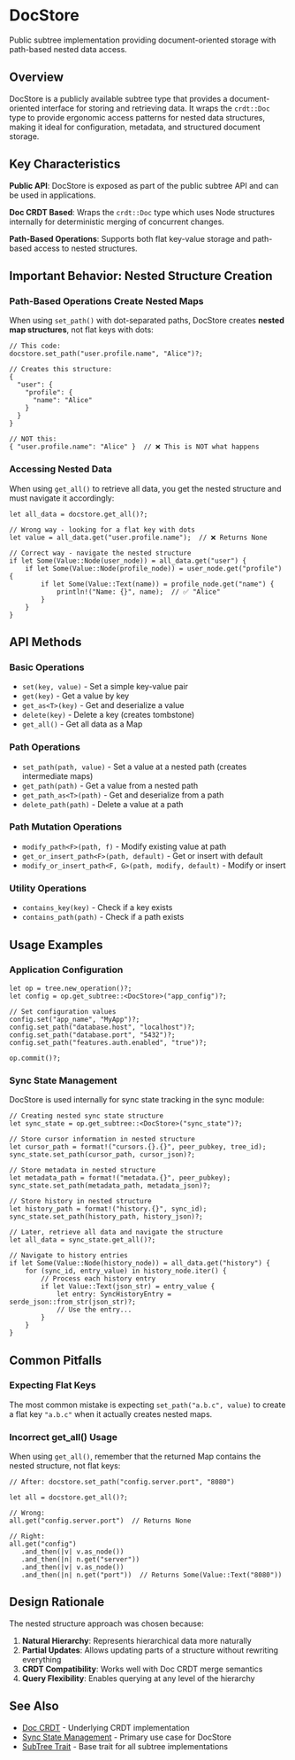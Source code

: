 # DocStore

Public subtree implementation providing document-oriented storage with path-based nested data access.

## Overview

DocStore is a publicly available subtree type that provides a document-oriented interface for storing and retrieving data. It wraps the `crdt::Doc` type to provide ergonomic access patterns for nested data structures, making it ideal for configuration, metadata, and structured document storage.

## Key Characteristics

**Public API**: DocStore is exposed as part of the public subtree API and can be used in applications.

**Doc CRDT Based**: Wraps the `crdt::Doc` type which uses Node structures internally for deterministic merging of concurrent changes.

**Path-Based Operations**: Supports both flat key-value storage and path-based access to nested structures.

## Important Behavior: Nested Structure Creation

### Path-Based Operations Create Nested Maps

When using `set_path()` with dot-separated paths, DocStore creates **nested map structures**, not flat keys with dots:

```rust,ignore
// This code:
docstore.set_path("user.profile.name", "Alice")?;

// Creates this structure:
{
  "user": {
    "profile": {
      "name": "Alice"
    }
  }
}

// NOT this:
{ "user.profile.name": "Alice" }  // ❌ This is NOT what happens
```

### Accessing Nested Data

When using `get_all()` to retrieve all data, you get the nested structure and must navigate it accordingly:

```rust,ignore
let all_data = docstore.get_all()?;

// Wrong way - looking for a flat key with dots
let value = all_data.get("user.profile.name");  // ❌ Returns None

// Correct way - navigate the nested structure
if let Some(Value::Node(user_node)) = all_data.get("user") {
    if let Some(Value::Node(profile_node)) = user_node.get("profile") {
        if let Some(Value::Text(name)) = profile_node.get("name") {
            println!("Name: {}", name);  // ✅ "Alice"
        }
    }
}
```

## API Methods

### Basic Operations

- `set(key, value)` - Set a simple key-value pair
- `get(key)` - Get a value by key
- `get_as<T>(key)` - Get and deserialize a value
- `delete(key)` - Delete a key (creates tombstone)
- `get_all()` - Get all data as a Map

### Path Operations

- `set_path(path, value)` - Set a value at a nested path (creates intermediate maps)
- `get_path(path)` - Get a value from a nested path
- `get_path_as<T>(path)` - Get and deserialize from a path
- `delete_path(path)` - Delete a value at a path

### Path Mutation Operations

- `modify_path<F>(path, f)` - Modify existing value at path
- `get_or_insert_path<F>(path, default)` - Get or insert with default
- `modify_or_insert_path<F, G>(path, modify, default)` - Modify or insert

### Utility Operations

- `contains_key(key)` - Check if a key exists
- `contains_path(path)` - Check if a path exists

## Usage Examples

### Application Configuration

```rust,ignore
let op = tree.new_operation()?;
let config = op.get_subtree::<DocStore>("app_config")?;

// Set configuration values
config.set("app_name", "MyApp")?;
config.set_path("database.host", "localhost")?;
config.set_path("database.port", "5432")?;
config.set_path("features.auth.enabled", "true")?;

op.commit()?;
```

### Sync State Management

DocStore is used internally for sync state tracking in the sync module:

```rust,ignore
// Creating nested sync state structure
let sync_state = op.get_subtree::<DocStore>("sync_state")?;

// Store cursor information in nested structure
let cursor_path = format!("cursors.{}.{}", peer_pubkey, tree_id);
sync_state.set_path(cursor_path, cursor_json)?;

// Store metadata in nested structure
let metadata_path = format!("metadata.{}", peer_pubkey);
sync_state.set_path(metadata_path, metadata_json)?;

// Store history in nested structure
let history_path = format!("history.{}", sync_id);
sync_state.set_path(history_path, history_json)?;

// Later, retrieve all data and navigate the structure
let all_data = sync_state.get_all()?;

// Navigate to history entries
if let Some(Value::Node(history_node)) = all_data.get("history") {
    for (sync_id, entry_value) in history_node.iter() {
        // Process each history entry
        if let Value::Text(json_str) = entry_value {
            let entry: SyncHistoryEntry = serde_json::from_str(json_str)?;
            // Use the entry...
        }
    }
}
```

## Common Pitfalls

### Expecting Flat Keys

The most common mistake is expecting `set_path("a.b.c", value)` to create a flat key `"a.b.c"` when it actually creates nested maps.

### Incorrect get_all() Usage

When using `get_all()`, remember that the returned Map contains the nested structure, not flat keys:

```rust,ignore
// After: docstore.set_path("config.server.port", "8080")

let all = docstore.get_all()?;

// Wrong:
all.get("config.server.port")  // Returns None

// Right:
all.get("config")
   .and_then(|v| v.as_node())
   .and_then(|n| n.get("server"))
   .and_then(|v| v.as_node())
   .and_then(|n| n.get("port"))  // Returns Some(Value::Text("8080"))
```

## Design Rationale

The nested structure approach was chosen because:

1. **Natural Hierarchy**: Represents hierarchical data more naturally
2. **Partial Updates**: Allows updating parts of a structure without rewriting everything
3. **CRDT Compatibility**: Works well with Doc CRDT merge semantics
4. **Query Flexibility**: Enables querying at any level of the hierarchy

## See Also

- [Doc CRDT](../crdt.md) - Underlying CRDT implementation
- [Sync State Management](../../sync/state.md) - Primary use case for DocStore
- [SubTree Trait](./subtrees.md) - Base trait for all subtree implementations
